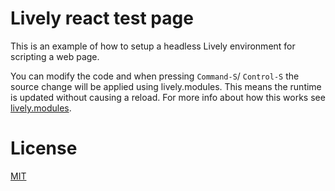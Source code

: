 # Lively react test page

This is an example of how to setup a headless Lively environment for scripting a
web page.

You can modify the code and when pressing `Command-S`/ `Control-S` the source
change will be applied using lively.modules.  This means the runtime is updated
without causing a reload. For more info about how this works see
[lively.modules](https://github.com/LivelyKernel/lively.modules).


# License

[MIT](https://github.com/LivelyKernel/lively.morphic/blob/master/LICENSE)
